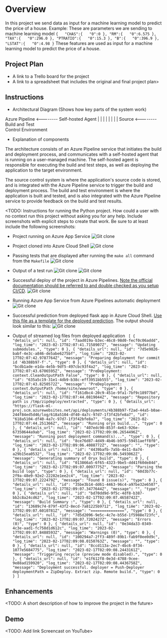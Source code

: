 # Overview

In this project we send data as input for a machine learning model to predict the price of a house.
Example:
These are parameters we are sending to machine learning model 
`{  
   "CHAS":{  
      "0":0
   },
   "RM":{  
      "0":6.575
   },
   "TAX":{  
      "0":296.0
   },
   "PTRATIO":{  
      "0":15.3
   },
   "B":{  
      "0":396.9
   },
   "LSTAT":{  
      "0":4.98
   }`
These features are used as input for a machine learning model to predict the price of a house.


## Project Plan

* A link to a Trello board for the project
* A link to a spreadsheet that includes the original and final project plan>

## Instructions

* Architectural Diagram (Shows how key parts of the system work)

            
 Azure Pipeline   <--------   Self-hosted Agent
         |                              |
         |                              |
         |                              |
         |                              |
      Source        <--------     Build and Test   
     Control                      Environment     

* Explanation of components


The architecture consists of an Azure Pipeline service that initiates the build and deployment process, and communicates with a self-hosted agent that is running on a user-managed machine. The self-hosted agent is responsible for executing the build and test steps, as well as deploying the application to the target environment.

The source control system is where the application's source code is stored, and is integrated with the Azure Pipeline service to trigger the build and deployment process. The build and test environment is where the application is built and tested, and is also integrated with the Azure Pipeline service to provide feedback on the build and test results.


<TODO:  Instructions for running the Python project.  How could a user with no context run this project without asking you for any help.  Include screenshots with explicit steps to create that work. Be sure to at least include the following screenshots:

* Project running on Azure App Service
![Git clone](./sc/project-running.png)

* Project cloned into Azure Cloud Shell
![Git clone](./sc/gitclone.png)

* Passing tests that are displayed after running the `make all` command from the `Makefile`
![Git clone](./sc/makeall.png)

* Output of a test run
![Git clone](./sc/githubtestpass.png)
![Git clone](./sc/batch-readme.png)

* Successful deploy of the project in Azure Pipelines.  [Note the official documentation should be referred to and double checked as you setup CI/CD](https://docs.microsoft.com/en-us/azure/devops/pipelines/ecosystems/python-webapp?view=azure-devops).
![Git clone](./sc/build-job.png)

* Running Azure App Service from Azure Pipelines automatic deployment
![Git clone](./sc/running-az-pipeservice.png)

* Successful prediction from deployed flask app in Azure Cloud Shell.  [Use this file as a template for the deployed prediction](https://github.com/udacity/nd082-Azure-Cloud-DevOps-Starter-Code/blob/master/C2-AgileDevelopmentwithAzure/project/starter_files/flask-sklearn/make_predict_azure_app.sh).
The output should look similar to this:
![Git clone](./sc/predection.png)

* Output of streamed log files from deployed application
`
[
  {
    "details_url": null,
    "id": "7aad019a-b3ec-46c8-98d0-fecf0c06addd",
    "log_time": "2023-02-17T02:07:41.7158907Z",
    "message": "Updating submodules.",
    "type": 0
  },
  {
    "details_url": null,
    "id": "7d5e9826-babf-4e3c-a846-de5abe6275bf",
    "log_time": "2023-02-17T02:07:42.9787764Z",
    "message": "Preparing deployment for commit id '4b388b97-f'.",
    "type": 0
  },
  {
    "details_url": null,
    "id": "bcdb1ade-e1da-4e5b-9df5-497cbc93f4a2",
    "log_time": "2023-02-17T02:07:43.6706595Z",
    "message": "PreDeployment: context.CleanOutputPath False",
    "type": 0
  },
  {
    "details_url": null,
    "id": "635a5c19-31e1-4db9-b38c-eff3951bb555",
    "log_time": "2023-02-17T02:07:43.8250572Z",
    "message": "PreDeployment: context.OutputPath /home/site/wwwroot",
    "type": 0
  },
  {
    "details_url": null,
    "id": "f161dbc4-20c9-451e-9fa1-7bf9c18977bd",
    "log_time": "2023-02-17T02:07:44.0819044Z",
    "message": "Repository path is /tmp/zipdeploy/extracted",
    "type": 0
  },
  {
    "details_url": "https://flask-ml-proj.scm.azurewebsites.net/api/deployments/4b388b97-f2ad-44a5-b0ae-244f84ed5d46/log/618a5104-df40-4a7c-97d7-1f3f42bfe8a7",
    "id": "618a5104-df40-4a7c-97d7-1f3f42bfe8a7",
    "log_time": "2023-02-17T02:07:44.251366Z",
    "message": "Running oryx build...",
    "type": 0
  },
  {
    "details_url": null,
    "id": "407edc90-853f-4e63-926e-67350644a9ab",
    "log_time": "2023-02-17T02:09:06.2654496Z",
    "message": "Running post deployment command(s)...",
    "type": 0
  },
  {
    "details_url": null,
    "id": "8ce76d87-4d49-4b46-b975-59451aeff8f0",
    "log_time": "2023-02-17T02:09:06.4088772Z",
    "message": "",
    "type": 0
  },
  {
    "details_url": null,
    "id": "4439bafb-7a5b-4e11-8a74-a29b15ea0532",
    "log_time": "2023-02-17T02:09:06.5493062Z",
    "message": "Generating summary of Oryx build",
    "type": 0
  },
  {
    "details_url": null,
    "id": "013866a5-6f65-4323-9be5-dd41f60de84d",
    "log_time": "2023-02-17T02:09:07.0097775Z",
    "message": "Parsing the build logs",
    "type": 0
  },
  {
    "details_url": null,
    "id": "60d3b77c-2f9a-48e9-92e2-22282e1ee2c4",
    "log_time": "2023-02-17T02:09:07.222479Z",
    "message": "Found 0 issue(s)",
    "type": 0
  },
  {
    "details_url": null,
    "id": "35be3b14-dd61-4463-96c4-a97be32e6507",
    "log_time": "2023-02-17T02:09:07.3477644Z",
    "message": "",
    "type": 0
  },
  {
    "details_url": null,
    "id": "bd70dd9d-9f5c-4df8-b387-bb2c8a24cd62",
    "log_time": "2023-02-17T02:09:07.4658742Z",
    "message": "Build Summary :",
    "type": 0
  },
  {
    "details_url": null,
    "id": "13689c74-879f-43f2-8ecd-7a81225b9712",
    "log_time": "2023-02-17T02:09:07.6010781Z",
    "message": "===============",
    "type": 0
  },
  {
    "details_url": null,
    "id": "7d5d2096-9e5c-4c7e-b55d-1f5988e723fc",
    "log_time": "2023-02-17T02:09:07.7202427Z",
    "message": "Errors (0)",
    "type": 0
  },
  {
    "details_url": null,
    "id": "0e34da33-0349-4c3e-aad1-fc758d1d612c",
    "log_time": "2023-02-17T02:09:07.8488593Z",
    "message": "Warnings (0)",
    "type": 0
  },
  {
    "details_url": null,
    "id": "100294a7-2ff3-489f-89b1-fab9f0ee0d9c",
    "log_time": "2023-02-17T02:09:08.0150763Z",
    "message": "",
    "type": 0
  },
  {
    "details_url": null,
    "id": "8ccd113a-2ec7-4bc6-8f34-1077e5684775",
    "log_time": "2023-02-17T02:09:08.2443161Z",
    "message": "Triggering recycle (preview mode disabled).",
    "type": 0
  },
  {
    "details_url": null,
    "id": "e1f612f8-0e3d-4788-9cee-9e88ad159920",
    "log_time": "2023-02-17T02:09:08.4436758Z",
    "message": "Deployment successful. deployer = Push-Deployer deploymentPath = ZipDeploy. Extract zip. Remote build.",
    "type": 0
  }
]`

## Enhancements

<TODO: A short description of how to improve the project in the future>

## Demo 

<TODO: Add link Screencast on YouTube>
